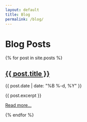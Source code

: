 ```yaml
---
layout: default
title: Blog
permalink: /blog/
---
```


<h1>Blog Posts</h1>

{% for post in site.posts %}
  <article>
    <h2><a href="{{ post.url | relative_url }}">{{ post.title }}</a></h2>
    <p class="meta">{{ post.date | date: "%B %-d, %Y" }}</p>
    {{ post.excerpt }}
    <p><a href="{{ post.url | relative_url }}">Read more...</a></p>
  </article>
{% endfor %}